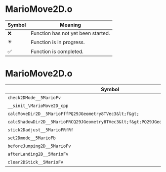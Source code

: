 # MarioMove2D.o
| Symbol | Meaning 
| ------------- | ------------- 
| :x: | Function has not yet been started. 
| :eight_pointed_black_star: | Function is in progress. 
| :white_check_mark: | Function is completed. 


# MarioMove2D.o
| Symbol | Decompiled? |
| ------------- | ------------- |
| `check2DMode__5MarioFv` | :x: |
| `__sinit_\MarioMove2D_cpp` | :x: |
| `calcMoveDir2D__5MarioFffPQ29JGeometry8TVec3&lt;f&gt;` | :x: |
| `calcShadowDir2D__5MarioFRCQ29JGeometry8TVec3&lt;f&gt;PQ29JGeometry8TVec3&lt;f&gt;` | :x: |
| `stick2Dadjust__5MarioFRfRf` | :x: |
| `set2Dmode__5MarioFb` | :x: |
| `beforeJumping2D__5MarioFv` | :x: |
| `afterLanding2D__5MarioFv` | :x: |
| `clear2DStick__5MarioFv` | :x: |

